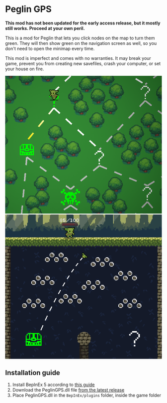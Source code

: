 # Peglin GPS

**This mod has not been updated for the early access release, but it mostly still works. Proceed at your own peril.**

This is a mod for Peglin that lets you click nodes on the map 
to turn them green. They will then show green on the navigation 
screen as well, so you don't need to open the minimap every time.

This mod is imperfect and comes with no warranties. It may break 
your game, prevent you from creating new savefiles, crash your computer, 
or set your house on fire.

![Map screen](img/map.png)
![Nav screen](img/nav.png)

## Installation guide
1. Install BepInEx 5 according to [this guide](https://docs.bepinex.dev/articles/user_guide/installation/index.html)
2. Download the PeglinGPS.dll file [from the latest release](https://github.com/bo0tzz/PeglinGPS/releases/latest/download/PeglinGPS.dll)
3. Place PeglinGPS.dll in the `BepInEx/plugins` folder, inside the game folder
